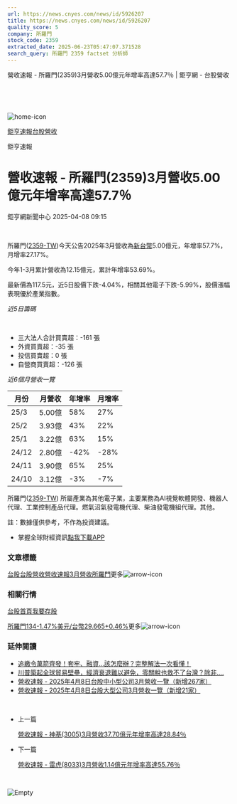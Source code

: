```yaml
---
url: https://news.cnyes.com/news/id/5926207
title: https://news.cnyes.com/news/id/5926207
quality_score: 5
company: 所羅門
stock_code: 2359
extracted_date: 2025-06-23T05:47:07.371528
search_query: 所羅門 2359 factset 分析師
---
```


營收速報 - 所羅門(2359)3月營收5.00億元年增率高達57.7％ | 鉅亨網 - 台股營收

‌

‌

![home-icon](/assets/icons/breadCrumb/symbol-icon-home.svg)

[鉅亨速報](/news/cat/anue_live)[台股營收](/news/cat/tw_revenue)

鉅亨速報

# 營收速報 - 所羅門(2359)3月營收5.00億元年增率高達57.7％

鉅亨網新聞中心 2025-04-08 09:15

‌

所羅門([2359-TW](https://www.cnyes.com/twstock/2359))今天公告2025年3月營收為[新台幣](https://invest.cnyes.com/forex/detail/usdtwd)5.00億元，年增率57.7%，月增率27.17%。

今年1-3月累計營收為12.15億元，累計年增率53.69%。

最新價為117.5元，近5日股價下跌-4.04%，相關其他電子下跌-5.99%，股價漲幅表現優於產業指數。

*近5日籌碼*

‌

* 三大法人合計買賣超：-161 張
* 外資買賣超：-35 張
* 投信買賣超：0 張
* 自營商買賣超：-126 張

*近6個月營收一覽*

| 月份 | 月營收 | 年增率 | 月增率 |
| --- | --- | --- | --- |
| 25/3 | 5.00億 | 58% | 27% |
| 25/2 | 3.93億 | 43% | 22% |
| 25/1 | 3.22億 | 63% | 15% |
| 24/12 | 2.80億 | -42% | -28% |
| 24/11 | 3.90億 | 65% | 25% |
| 24/10 | 3.12億 | -3% | -7% |

所羅門([2359-TW](https://www.cnyes.com/twstock/2359)) 所屬產業為其他電子業，主要業務為AI視覺軟體開發、機器人代理、工業控制產品代理。燃氣沼氣發電機代理、柴油發電機組代理。其他。

註：數據僅供參考，不作為投資建議。

* 掌握全球財經資訊[點我下載APP](http://www.cnyes.com/app/?utm_source=mweb&utm_medium=HamMenuBanner&utm_campaign=fixed&utm_content=entr)

### 文章標籤

[台股](https://news.cnyes.com/tag/台股 "台股")[台股營收](https://news.cnyes.com/tag/台股營收 "台股營收")[營收速報](https://news.cnyes.com/tag/營收速報 "營收速報")[3月營收](https://news.cnyes.com/tag/3月營收 "3月營收")[所羅門](https://news.cnyes.com/tag/所羅門 "所羅門")更多![arrow-icon](/assets/icons/arrows/arrow-down.svg)

### 相關行情

[台股首頁](https://www.cnyes.com/twstock)[我要存股](https://supr.link/8OHaU)

[所羅門134-1.47%](https://www.cnyes.com/twstock/2359)[美元/台幣29.665+0.46%](https://invest.cnyes.com/forex/detail/USDTWD)更多![arrow-icon](/assets/icons/arrows/arrow-down.svg)

### 延伸閱讀

* [追繳令萬箭齊發！套牢、融資…該怎麼辦？完整解法一次看懂！](/news/id/5925875)
* [川普築起全球貿易壁壘，經濟衰退難以避免，零關稅也救不了台灣？除非....](/news/id/5925024)
* [營收速報 - 2025年4月8日台股中小型公司3月營收一覽（新增267家）](/news/id/5925824)
* [營收速報 - 2025年4月8日台股大型公司3月營收一覽（新增21家）](/news/id/5925823)

‌

* 上一篇

  [營收速報 - 神基(3005)3月營收37.70億元年增率高達28.84％](/news/id/5927627)
* 下一篇

  [營收速報 - 雷虎(8033)3月營收1.14億元年增率高達55.76％](/news/id/5925394)

‌

![Empty](/assets/icons/skeleton/empty-image.svg)

‌